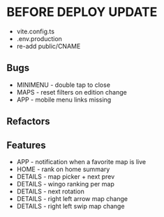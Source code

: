# BEFORE DEPLOY UPDATE

- vite.config.ts
- .env.production
- re-add public/CNAME

## Bugs

- MINIMENU - double tap to close
- MAPS - reset filters on edition change
- APP - mobile menu links missing

## Refactors

## Features

- APP - notification when a favorite map is live
- HOME - rank on home summary
- DETAILS - map picker + next prev
- DETAILS - wingo ranking per map
- DETAILS - next rotation
- DETAILS - right left arrow map change
- DETAILS - right left swip map change
